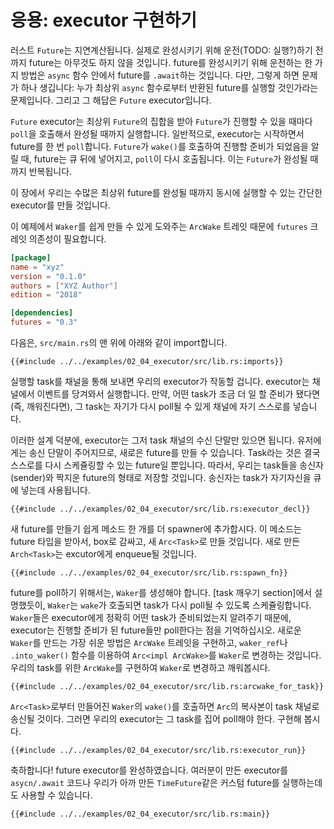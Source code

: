 # 응용: executor 구현하기

러스트 `Future`는 지연계산됩니다. 실제로 완성시키기 위해 운전(TODO: 실행?)하기
전까지 future는 아무것도 하지 않을 것입니다. future를 완성시키기 위해 운전하는
한 가지 방법은 `async` 함수 안에서 future를 `.await`하는 것입니다. 다만, 그렇게
하면 문제가 하나 생깁니다: 누가 최상위 `async` 함수로부터 반환된 future를 실행할
것인가라는 문제입니다. 그리고 그 해답은 `Future` executor입니다.

`Future` executor는 최상위 `Future`의 집합을 받아 `Future`가 진행할 수 있을
때마다 `poll`을 호출해서 완성될 때까지 실행합니다. 일반적으로, executor는
시작하면서 future를 한 번 `poll`합니다. `Future`가 `wake()`를 호출하여 진행할
준비가 되었음을 알릴 때, future는 큐 뒤에 넣어지고, `poll`이 다시 호출됩니다.
이는 `Future`가 완성될 때까지 반복됩니다.

이 장에서 우리는 수많은 최상위 future를 완성될 때까지 동시에 실행할 수 있는
간단한 executor를 만들 것입니다.

이 예제에서 `Waker`를 쉽게 만들 수 있게 도와주는 `ArcWake` 트레잇 때문에
`futures` 크레잇 의존성이 필요합니다.

```toml
[package]
name = "xyz"
version = "0.1.0"
authors = ["XYZ Author"]
edition = "2018"

[dependencies]
futures = "0.3"
```

다음은, `src/main.rs`의 맨 위에 아래와 같이 import합니다.

```rust,ignore
{{#include ../../examples/02_04_executor/src/lib.rs:imports}}
```

실행할 task를 채널을 통해 보내면 우리의 executor가 작동할 겁니다. executor는
채널에서 이벤트를 당겨와서 실행합니다. 만약, 어떤 task가 조금 더 일 할 준비가
됐다면(즉, 깨워진다면), 그 task는 자기가 다시 poll될 수 있게 채널에 자기
스스로를 넣습니다.

이러한 설계 덕분에, executor는 그저 task 채널의 수신 단말만 있으면 됩니다.
유저에게는 송신 단말이 주어지므로, 새로은 future를 만들 수 있습니다. Task라는
것은 결국 스스로를 다시 스케쥴링할 수 있는 future일 뿐입니다. 따라서, 우리는
task들을 송신자(sender)와 짝지운 future의 형태로 저장할 것입니다. 송신자는
task가 자기자신을 큐에 넣는데 사용됩니다.

```rust,ignore
{{#include ../../examples/02_04_executor/src/lib.rs:executor_decl}}
```

새 future를 만들기 쉽게 메소드 한 개를 더 spawner에 추가합시다. 이 메소드는
future 타입을 받아서, box로 감싸고, 새 `Arc<Task>`로 만들 것입니다.
새로 만든 `Arch<Task>`는 excutor에게 enqueue될 것입니다.

```rust,ignore
{{#include ../../examples/02_04_executor/src/lib.rs:spawn_fn}}
```

future를 poll하기 위해서는, `Waker`를 생성해야 합니다. [task 깨우기 section]에서
설명했듯이, `Waker`는 `wake`가 호출되면 task가 다시 poll될 수 있도록
스케쥴링합니다. `Waker`들은 executor에게 정확히 어떤 task가 준비되었는지
알려주기 때문에, executor는 진행할 준비가 된 future들만 poll한다는 점을
기억하십시오. 새로운 `Waker`를 만드는 가장 쉬운 방법은 `ArcWake` 트레잇을
구현하고, `waker_ref`나 `.into_waker()` 함수를 이용하여 `Arc<impl ArcWake>`를
`Waker`로 변경하는 것입니다. 우리의 task를 위한 `ArcWake`를 구현하여 `Waker`로
변경하고 깨워봅시다.

```rust,ignore
{{#include ../../examples/02_04_executor/src/lib.rs:arcwake_for_task}}
```

`Arc<Task>`로부터 만들어진 `Waker`의 `wake()`를 호출하면 `Arc`의 복사본이 task
채널로 송신될 것이다. 그러면 우리의 executor는 그 task를 집어 poll해야 한다.
구현해 봅시다.

```rust,ignore
{{#include ../../examples/02_04_executor/src/lib.rs:executor_run}}
```

축하합니다! future executor를 완성하였습니다. 여러분이 만든 executor를
`asycn/.await` 코드나 우리가 아까 만든 `TimeFuture`같은 커스텀 future를
실행하는데도 사용할 수 있습니다.

```rust,edition2018,ignore
{{#include ../../examples/02_04_executor/src/lib.rs:main}}
```

[task wakeups section]: ./03_wakeups.md
